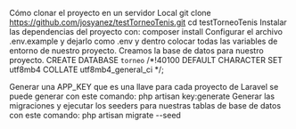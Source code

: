 Cómo clonar el proyecto en un servidor Local git clone https://github.com/josyanez/testTorneoTenis.git 
cd testTorneoTenis
Instalar las dependencias del proyecto con: 
    composer install 
Configurar el archivo .env.example y dejarlo como .env y dentro colocar todas las variables de entorno de nuestro proyecto. 
Creamos la base de datos para nuestro proyecto. 
    CREATE DATABASE `torneo` /*!40100 DEFAULT CHARACTER SET utf8mb4 COLLATE utf8mb4_general_ci */;

Generar una APP_KEY que es una llave para cada proyecto de Laravel se puede generar con este comando: 
    php artisan key:generate
Generar las migraciones y ejecutar los seeders para nuestras tablas de base de datos con este comando: 
    php artisan migrate --seed
